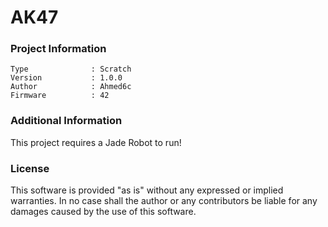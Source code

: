 AK47
================



### Project Information
```
Type              : Scratch
Version           : 1.0.0
Author            : Ahmed6c
Firmware          : 42
```

### Additional Information
This project requires a Jade Robot to run!

### License
This software is provided "as is" without any expressed or implied warranties.  In no case shall the author or any contributors be liable for any damages caused by the use of this software.

